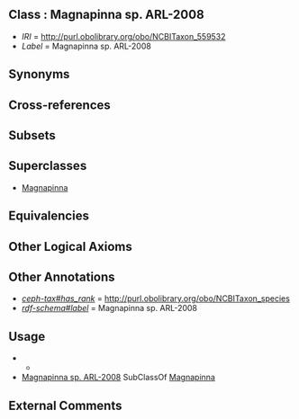 
## Class : Magnapinna sp. ARL-2008

 * *IRI* = http://purl.obolibrary.org/obo/NCBITaxon_559532
 * *Label* = Magnapinna sp. ARL-2008

## Synonyms


## Cross-references


## Subsets


## Superclasses

 * [Magnapinna](../../NCBITaxon/29/NCBITaxon_559529.md)

## Equivalencies


## Other Logical Axioms


## Other Annotations

 * *[ceph-tax#has_rank](../../ceph-tax#has/nk/ceph-tax#has_rank.md)* = http://purl.obolibrary.org/obo/NCBITaxon_species
 * *[rdf-schema#label](../../el/rdf-schema#label.md)* = Magnapinna sp. ARL-2008

## Usage

 * -
 * [Magnapinna sp. ARL-2008](../../NCBITaxon/32/NCBITaxon_559532.md) SubClassOf [Magnapinna](../../NCBITaxon/29/NCBITaxon_559529.md)

## External Comments

